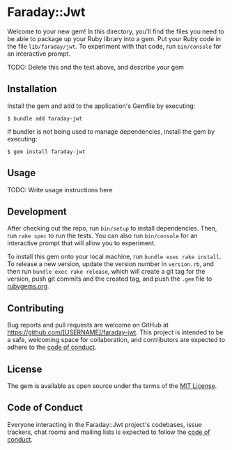 # Faraday::Jwt

Welcome to your new gem! In this directory, you'll find the files you need to be able to package up your Ruby library into a gem. Put your Ruby code in the file `lib/faraday/jwt`. To experiment with that code, run `bin/console` for an interactive prompt.

TODO: Delete this and the text above, and describe your gem

## Installation

Install the gem and add to the application's Gemfile by executing:

    $ bundle add faraday-jwt

If bundler is not being used to manage dependencies, install the gem by executing:

    $ gem install faraday-jwt

## Usage

TODO: Write usage instructions here

## Development

After checking out the repo, run `bin/setup` to install dependencies. Then, run `rake spec` to run the tests. You can also run `bin/console` for an interactive prompt that will allow you to experiment.

To install this gem onto your local machine, run `bundle exec rake install`. To release a new version, update the version number in `version.rb`, and then run `bundle exec rake release`, which will create a git tag for the version, push git commits and the created tag, and push the `.gem` file to [rubygems.org](https://rubygems.org).

## Contributing

Bug reports and pull requests are welcome on GitHub at https://github.com/[USERNAME]/faraday-jwt. This project is intended to be a safe, welcoming space for collaboration, and contributors are expected to adhere to the [code of conduct](https://github.com/[USERNAME]/faraday-jwt/blob/master/CODE_OF_CONDUCT.md).

## License

The gem is available as open source under the terms of the [MIT License](https://opensource.org/licenses/MIT).

## Code of Conduct

Everyone interacting in the Faraday::Jwt project's codebases, issue trackers, chat rooms and mailing lists is expected to follow the [code of conduct](https://github.com/[USERNAME]/faraday-jwt/blob/master/CODE_OF_CONDUCT.md).
